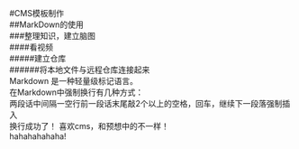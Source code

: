 #CMS模板制作  
##MarkDown的使用  
###整理知识，建立脑图  
####看视频  
#####建立仓库   
######将本地文件与远程仓库连接起来   
Markdown 是一种轻量级标记语言。  
在Markdown中强制换行有几种方式：  
两段话中间隔一空行前一段话末尾敲2个以上的空格，回车，继续下一段落强制插入<br />换行成功了！
喜欢cms，和预想中的不一样！<br/>hahahahahaha!


